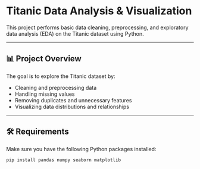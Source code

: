# Titanic Data Analysis & Visualization

This project performs basic data cleaning, preprocessing, and exploratory data analysis (EDA) on the Titanic dataset using Python.

---

## 📊 Project Overview

The goal is to explore the Titanic dataset by:

- Cleaning and preprocessing data
- Handling missing values
- Removing duplicates and unnecessary features
- Visualizing data distributions and relationships

---

## 🛠️ Requirements

Make sure you have the following Python packages installed:

```bash
pip install pandas numpy seaborn matplotlib
